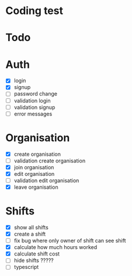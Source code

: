 # Coding test

# Todo

 # Auth
- [X] login 
- [X] signup
- [ ] password change
- [ ] validation login
- [ ] validation signup 
- [ ] error messages

 # Organisation
- [X] create organisation
- [ ] validation create organisation 
- [X] join organisation
- [X] edit organisation
- [ ] validation edit organisation 
- [X] leave organisation

 # Shifts
- [X] show all shifts 
- [X] create a shift
- [ ] fix bug where only owner of shift can see shift
- [X] calculate how much hours worked
- [X] calculate shift cost
- [ ] hide shifts ?????
- [ ] typescript